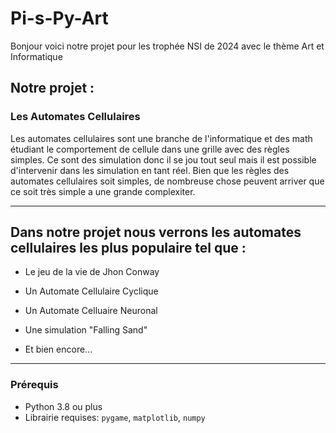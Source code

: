 
# Pi-s-Py-Art

Bonjour voici notre projet pour les trophée NSI de 2024 avec le thème Art et Informatique


## Notre projet : 

### Les Automates Cellulaires

Les automates cellulaires sont une branche de l'informatique et des math étudiant le comportement de cellule dans une grille avec des règles simples.
Ce sont des simulation donc il se jou tout seul mais il est possible d'intervenir dans les simulation en tant réel.
Bien que les règles des automates cellulaires soit simples, de nombreuse chose peuvent arriver que ce soit très simple a une grande complexiter.

---

##  Dans notre projet nous verrons les automates cellulaires les plus populaire tel que :

- Le jeu de la vie de Jhon Conway
  
- Un Automate Cellulaire Cyclique

- Un Automate Celluaire Neuronal

- Une simulation "Falling Sand"

- Et bien encore...

---

### Prérequis

- Python 3.8 ou plus
- Librairie requises: `pygame`, `matplotlib`, `numpy`



